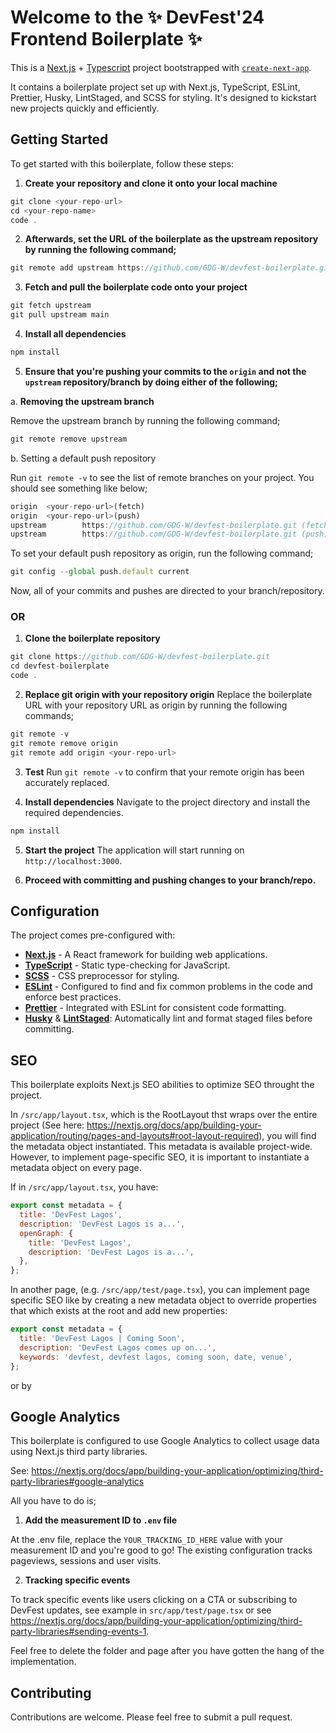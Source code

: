 # Welcome to the ✨ DevFest'24 Frontend Boilerplate ✨

This is a [Next.js](https://nextjs.org/) + [Typescript](https://www.typescriptlang.org/) project bootstrapped with [`create-next-app`](https://github.com/vercel/next.js/tree/canary/packages/create-next-app).

It contains a boilerplate project set up with Next.js, TypeScript, ESLint, Prettier, Husky, LintStaged, and SCSS for styling. It's designed to kickstart new projects quickly and efficiently.

## Getting Started

To get started with this boilerplate, follow these steps:

1. **Create your repository and clone it onto your local machine**

```javascript
git clone <your-repo-url>
cd <your-repo-name>
code .
```

2. **Afterwards, set the URL of the boilerplate as the upstream repository by running the following command;**

```javascript
git remote add upstream https://github.com/GDG-W/devfest-boilerplate.git
```

3. **Fetch and pull the boilerplate code onto your project**

```javascript
git fetch upstream
git pull upstream main
```

4. **Install all dependencies**

```javascript
npm install
```

5. **Ensure that you're pushing your commits to the ``origin`` and not the ``upstream`` repository/branch by doing either of the following;**

a. **Removing the upstream branch**

Remove the upstream branch by running the following command;

```javascript
git remote remove upstream
```

b. Setting a default push repository

Run ``git remote -v`` to see the list of remote branches on your project. You should see something like below;

```javascript
origin  <your-repo-url>(fetch)
origin  <your-repo-url>(push)
upstream        https://github.com/GDG-W/devfest-boilerplate.git (fetch)
upstream        https://github.com/GDG-W/devfest-boilerplate.git (push)
```

To set your default push repository as origin, run the following command;

```javascript
git config --global push.default current
```

Now, all of your commits and pushes are directed to your branch/repository.

### OR

1. **Clone the boilerplate repository**

```javascript
git clone https://github.com/GDG-W/devfest-boilerplate.git
cd devfest-boilerplate
code .
```

2. **Replace git origin with your repository origin**
Replace the boilerplate URL with your repository URL as origin by running the following commands;

```javascript
git remote -v
git remote remove origin
git remote add origin <your-repo-url>
```

3. **Test**
Run ``git remote -v`` to confirm that your remote origin has been accurately replaced.

4. **Install dependencies**
Navigate to the project directory and install the required dependencies.

```javascript
npm install
```

5. **Start the project**
The application will start running on `http://localhost:3000`.

5. **Proceed with committing and pushing changes to your branch/repo.**


## Configuration

The project comes pre-configured with:

- [**Next.js**](https://nextjs.org/) - A React framework for building web applications.
- [**TypeScript**](https://www.typescriptlang.org/) - Static type-checking for JavaScript.
- [**SCSS**](https://sass-lang.com/) - CSS preprocessor for styling.
- [**ESLint**](https://eslint.org/) - Configured to find and fix common problems in the code and enforce best practices.
- [**Prettier**](https://prettier.io/) - Integrated with ESLint for consistent code formatting.
- [**Husky**](https://typicode.github.io/husky/) & [**LintStaged**](https://www.npmjs.com/package/lint-staged): Automatically lint and format staged files before committing.

## SEO

This boilerplate exploits Next.js SEO abilities to optimize SEO throught the project.

In `/src/app/layout.tsx`, which is the RootLayout thst wraps over the entire project (See here: https://nextjs.org/docs/app/building-your-application/routing/pages-and-layouts#root-layout-required), you will find the metadata object instantiated. This metadata is available project-wide. However, to implement page-specific SEO, it is important to instantiate a metadata object on every page.

If in `/src/app/layout.tsx`, you have:

```javascript
export const metadata = {
  title: 'DevFest Lagos',
  description: 'DevFest Lagos is a...',
  openGraph: {
    title: 'DevFest Lagos',
    description: 'DevFest Lagos is a...',
  },
};
```

In another page, (e.g. `/src/app/test/page.tsx`), you can implement page specific SEO like by creating a new metadata object to override properties that which exists at the root and add new properties:

```javascript
export const metadata = {
  title: 'DevFest Lagos | Coming Soon',
  description: 'DevFest Lagos comes up on...',
  keywords: 'devfest, devfest lagos, coming soon, date, venue',
};
```

or by

## Google Analytics

This boilerplate is configured to use Google Analytics to collect usage data using Next.js third party libraries.

See: https://nextjs.org/docs/app/building-your-application/optimizing/third-party-libraries#google-analytics

All you have to do is;

1. **Add the measurement ID to `.env` file**

At the .env file, replace the `YOUR_TRACKING_ID_HERE` value with your measurement ID and you're good to go! The existing configuration tracks pageviews, sessions and user visits.

2. **Tracking specific events**

To track specific events like users clicking on a CTA or subscribing to DevFest updates, see example in `src/app/test/page.tsx` or see https://nextjs.org/docs/app/building-your-application/optimizing/third-party-libraries#sending-events-1.

Feel free to delete the folder and page after you have gotten the hang of the implementation.

## Contributing

Contributions are welcome. Please feel free to submit a pull request.
